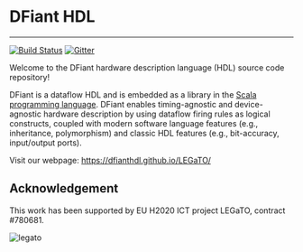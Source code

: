 # DFiant HDL

---

[![Build Status](https://travis-ci.com/soronpo/DFiant.svg?token=dzwzuUsZuyhzAjyvw87v&branch=master)](https://travis-ci.com/soronpo/DFiant) [![Gitter](https://badges.gitter.im/DFiantHDL/DFiant.svg)](https://gitter.im/DFiantHDL/DFiant?utm_source=badge&utm_medium=badge&utm_campaign=pr-badge&utm_content=badge)

Welcome to the DFiant hardware description language (HDL) source code repository! 

DFiant is a dataflow HDL and is embedded as a library in the [Scala programming language](https://www.scala-lang.org/). DFiant enables  timing-agnostic and device-agnostic hardware description by using dataflow firing rules as logical constructs, coupled with modern software language features (e.g., inheritance, polymorphism) and classic HDL features (e.g., bit-accuracy, input/output ports).



Visit our webpage: https://dfianthdl.github.io/LEGaTO/



## Acknowledgement

This work has been supported by EU H2020 ICT project LEGaTO, contract #780681.

![legato](https://dfianthdl.github.io/LEGaTO/about/02_legato_logo_colour_web.png)
